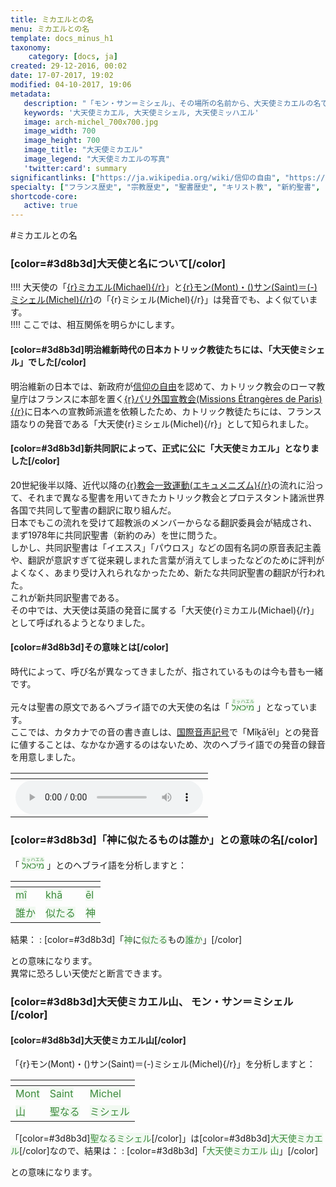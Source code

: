 ```yaml
---
title: ミカエルとの名
menu: ミカエルとの名
template: docs_minus_h1
taxonomy:
    category: [docs, ja]
created: 29-12-2016, 00:02
date: 17-07-2017, 19:02
modified: 04-10-2017, 19:06
metadata:
   description: "「モン・サン＝ミシェル」、その場所の名前から、大天使ミカエルの名である「ミカエル」の由来と意義をヘブライ語から分析する文書を紹介する"
   keywords: '大天使ミカエル, 大天使ミシェル, 大天使ミッハエル'
   image: arch-michel_700x700.jpg
   image_width: 700
   image_height: 700
   image_title: "大天使ミカエル"
   image_legend: "大天使ミカエルの写真"
   'twitter:card': summary
significantlinks: ["https://ja.wikipedia.org/wiki/信仰の自由", "https://ja.wikipedia.org/wiki/パリ外国宣教会", "https://ja.wikipedia.org/wiki/エキュメニズム", "https://ja.wikipedia.org/wiki/モン・サン＝ミシェル", "https://ja.wikipedia.org/wiki/国際音声記号", "https://ja.wikipedia.org/wiki/ミカエル"]
specialty: ["フランス歴史", "宗教歴史", "聖書歴史", "キリスト教", "新約聖書", "黙示録", "大天使ミカエル", "大天使ミシェル", "大天使ミッハエル", "モン・サン＝ミシェル"]
shortcode-core:
   active: true
---
```

#ミカエルとの名

### [color=#3d8b3d]大天使と名について[/color]

!!!! 大天使の「[{r}ミカエル(Michael){/r}][8]」と[{r}モン(Mont)・()サン(Saint)＝(-)ミシェル(Michel){/r}][5]の「{r}ミシェル(Michel){/r}」は発音でも、よく似ています。  
!!!! ここでは、相互関係を明らかにします。  

#### [color=#3d8b3d]明治維新時代の日本カトリック教徒たちには、「大天使ミシェル」でした[/color]
明治維新の日本では、新政府が[信仰の自由][1]を認めて、カトリック教会のローマ教皇庁はフランスに本部を置く[{r}パリ外国宣教会(Missions&#160;Étrangères&#160;de&#160;Paris){/r}][2]に日本への宣教師派遣を依頼したため、カトリック教徒たちには、フランス語なりの発音である「大天使{r}ミシェル(Michel){/r}」として知られました。

#### [color=#3d8b3d]新共同訳によって、正式に公に「大天使ミカエル」となりました[/color]
20世紀後半以降、近代以降の[{r}教会一致運動(エキュメニズム){/r}][3]の流れに沿って、それまで異なる聖書を用いてきたカトリック教会とプロテスタント諸派世界各国で共同して聖書の翻訳に取り組んだ。  
日本でもこの流れを受けて超教派のメンバーからなる翻訳委員会が結成され、まず1978年に共同訳聖書（新約のみ）を世に問うた。  
しかし、共同訳聖書は「イエスス」「パウロス」などの固有名詞の原音表記主義や、翻訳が意訳すぎて従来親しまれた言葉が消えてしまったなどのために評判がよくなく、あまり受け入れられなかったため、新たな共同訳聖書の翻訳が行われた。  
これが新共同訳聖書である。  
その中では、大天使は英語の発音に属する「大天使{r}ミカエル(Michael){/r}」として呼ばれるようとなりました。

#### [color=#3d8b3d]その意味とは[/color]

時代によって、呼び名が異なってきましたが、指されているものは今も昔も一緒です。  

元々は聖書の原文であるヘブライ語での大天使の名は「 <ruby><rb><span style="background:#f1f9f1;color:#3d8b3d;" lang="he">מיכאל</span></rb><rt><span style="background:#f1f9f1;color:#3d8b3d;" lang="ja">ミッハエル</span></rt></ruby> 」となっています。  
ここでは、カタカナでの音の書き直しは、[国際音声記号][6]で「Mîḵā’ēl」との発音に値することは、なかなか適するのはないため、次のヘブライ語での発音の録音を用意しました。  

| <span hidden>hidden</span> |
| -------------------------- |
| ![][4] |

### [color=#3d8b3d]「神に似たるものは誰か」との意味の名[/color]

「 <ruby><rb><span style="background:#f1f9f1;color:#3d8b3d;">מיכאל</span></rb><rt><span style="background:#f1f9f1;color:#3d8b3d;">ミッハエル</span></rt></ruby> 」とのヘブライ語を分析しますと：  

| <span hidden>hidden</span> | <span hidden>hidden</span> | <span hidden>hidden</span> |
| -------------------------- | -------------------------- | -------------------------- |
| <span style="background:#f1f9f1;color:#3d8b3d;">mî</span> | <span style="background:#f1f9f1;color:#3d8b3d;">khā</span> | <span style="background:#f1f9f1;color:#3d8b3d;">ēl</span> |
| <span style="background:#f1f9f1;color:#3d8b3d;">誰か</span> | <span style="background:#f1f9f1;color:#3d8b3d;">似たる</span> | <span style="background:#f1f9f1;color:#3d8b3d;">神</span> |  
 
結果：
: [color=#3d8b3d]「<span style="background:#f1f9f1;color:#3d8b3d;">神</span>に<span style="background:#f1f9f1;color:#3d8b3d;">似たる</span>もの<span style="background:#f1f9f1;color:#3d8b3d;">誰か</span>」[/color]  

との意味になります。  
異常に恐ろしい天使だと断言できます。

### [color=#3d8b3d]大天使ミカエル山、 モン・サン＝ミシェル[/color]

#### [color=#3d8b3d]大天使ミカエル山[/color]

「{r}モン(Mont)・()サン(Saint)＝(-)ミシェル(Michel){/r}」を分析しますと：  

| <span hidden>hidden</span> | <span hidden>hidden</span> | <span hidden>hidden</span> |
| -------------------------- | -------------------------- | -------------------------- |
| <span style="background:#f1f9f1;color:#3d8b3d;">Mont</span> | <span style="background:#f1f9f1;color:#3d8b3d;">Saint</span> | <span style="background:#f1f9f1;color:#3d8b3d;">Michel</span> |
| <span style="background:#f1f9f1;color:#3d8b3d;">山</span> | <span style="background:#f1f9f1;color:#3d8b3d;">聖なる</span> | <span style="background:#f1f9f1;color:#3d8b3d;">ミシェル</span> |  

「[color=#3d8b3d]<span style="background:#f1f9f1;color:#3d8b3d;">聖なるミシェル</span>[/color]」は[color=#3d8b3d]<span style="background:#f1f9f1;color:#3d8b3d;">大天使ミカエル</span>[/color]なので、結果は：
: [color=#3d8b3d]「<span style="background:#f1f9f1;color:#3d8b3d;">大天使ミカエル</span> <span style="background:#f1f9f1;color:#3d8b3d;">山</span>」[/color]  

との意味になります。  

[1]: https://ja.wikipedia.org/wiki/信仰の自由 "https://ja.wikipedia.org/wiki/信仰の自由"
[2]: https://ja.wikipedia.org/wiki/パリ外国宣教会 "https://ja.wikipedia.org/wiki/パリ外国宣教会"
[3]: https://ja.wikipedia.org/wiki/エキュメニズム "https://ja.wikipedia.org/wiki/エキュメニズム"
[4]: ./prononciation_mihael.mp3 "ヘブライ語での מיכאל の発音"
[5]: https://ja.wikipedia.org/wiki/モン・サン＝ミシェル "https://ja.wikipedia.org/wiki/モン・サン＝ミシェル"
[6]: https://ja.wikipedia.org/wiki/国際音声記号 "https://ja.wikipedia.org/wiki/国際音声記号"
[8]: https://ja.wikipedia.org/wiki/ミカエル "https://ja.wikipedia.org/wiki/ミカエル"